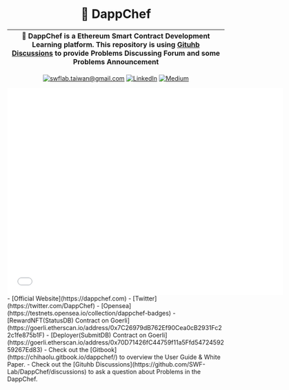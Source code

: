 <p align="center">
    <h1 align="center">
        🍩 DappChef
    </h1>
</p>

| 🍩 DappChef is a Ethereum Smart Contract Development Learning platform. This repository is using [Gituhb Discussions](https://github.com/SWF-Lab/DappChef/discussions) to provide Problems Discussing Forum and some Problems Announcement  |
| -------------------------------------------------------------------------------------------------------------------------------------------------------------------------------------------------------------------------------------- |

<p align="center">
	<a href="mailto:swflab.taiwan@gmail.com?subject=Github%20Visitor&body=Hi%20Ohidur,..."><img src="http://img.shields.io/badge/swflab.taiwan@gmail.com-_?label=Send%20Mail&style=social&logo=gmail" alt="swflab.taiwan@gmail.com"></a>
	<a href="https://www.linkedin.com/company/DappChef/"><img src="https://img.shields.io/badge/-@DappChef-_?label=LinkedIn&style=social&logo=linkedin" alt="LinkedIn"></a>
	<a href="https://medium.com/swf-lab"><img src="http://img.shields.io/badge/-@swfLAB-_?label=Medium&style=social&logo=medium" alt="Medium"></a>
</p>

<iframe
    width="640"
    height="480"
    src="[https://www.youtube.com/embed/UmX4kyB2wfg](https://www.youtube.com/watch?v=b0bn2K0n97A)"
    frameborder="0"
    allow="autoplay; encrypted-media"
    allowfullscreen
>
</iframe>
- [Official Website](https://dappchef.com)
- [Twitter](https://twitter.com/DappChef)
- [Opensea](https://testnets.opensea.io/collection/dappchef-badges)
- [RewardNFT(StatusDB) Contract on Goerli](https://goerli.etherscan.io/address/0x7C26979dB762Ef90Cea0cB2931Fc22c1fe875b1F)
- [Deployer(SubmitDB) Contract on Goerli](https://goerli.etherscan.io/address/0x70D71426fC44759f11a5Ffd5472459259267Ed83)
- Check out the [Gitbook](https://chihaolu.gitbook.io/dappchef/) to overview the User Guide & White Paper.
- Check out the [Gituhb Discussions](https://github.com/SWF-Lab/DappChef/discussions) to ask a question about Problems in the DappChef.
